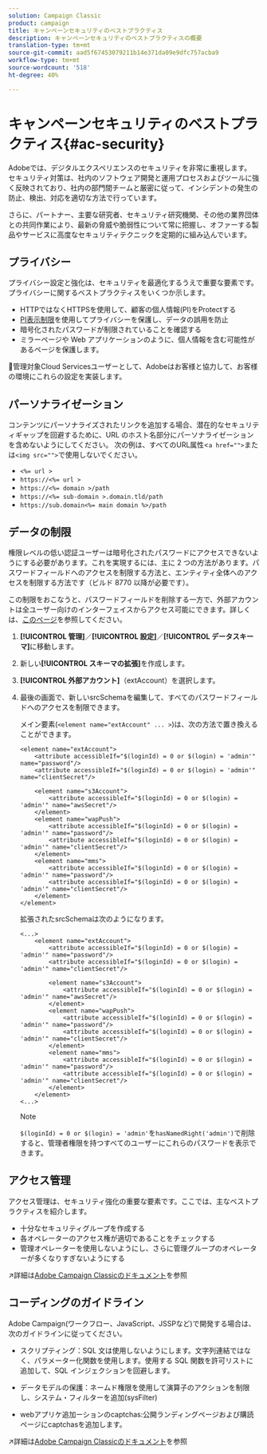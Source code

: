 ```yaml
---
solution: Campaign Classic
product: campaign
title: キャンペーンセキュリティのベストプラクティス
description: キャンペーンセキュリティのベストプラクティスの概要
translation-type: tm+mt
source-git-commit: aad5f67453079211b14e371da09e9dfc757acba9
workflow-type: tm+mt
source-wordcount: '518'
ht-degree: 40%

---
```


# キャンペーンセキュリティのベストプラクティス{#ac-security}

Adobeでは、デジタルエクスペリエンスのセキュリティを非常に重視します。 セキュリティ対策は、社内のソフトウェア開発と運用プロセスおよびツールに強く反映されており、社内の部門間チームと厳密に従って、インシデントの発生の防止、検出、対応を適切な方法で行っています。

さらに、パートナー、主要な研究者、セキュリティ研究機関、その他の業界団体との共同作業により、最新の脅威や脆弱性について常に把握し、オファーする製品やサービスに高度なセキュリティテクニックを定期的に組み込んでいます。

## プライバシー

プライバシー設定と強化は、セキュリティを最適化するうえで重要な要素です。プライバシーに関するベストプラクティスをいくつか示します。

* HTTPではなくHTTPSを使用して、顧客の個人情報(PI)をProtectする
* [PI表示制限](../dev/restrict-pi-view.md)を使用してプライバシーを保護し、データの誤用を防止
* 暗号化されたパスワードが制限されていることを確認する
* ミラーページや Web アプリケーションのように、個人情報を含む可能性があるページを保護します。

:speech_balloon:管理対象Cloud Servicesユーザーとして、Adobeはお客様と協力して、お客様の環境にこれらの設定を実装します。

## パーソナライゼーション

コンテンツにパーソナライズされたリンクを追加する場合、潜在的なセキュリティギャップを回避するために、URL のホスト名部分にパーソナライゼーションを含めないようにしてください。 次の例は、すべてのURL属性&lt;`a href="">`または`<img src="">`で使用しないでください。

* `<%= url >`
* `https://<%= url >`
* `https://<%= domain >/path`
* `https://<%= sub-domain >.domain.tld/path`
* `https://sub.domain<%= main domain %>/path`

## データの制限

権限レベルの低い認証ユーザーは暗号化されたパスワードにアクセスできないようにする必要があります。これを実現するには、主に 2 つの方法があります。パスワードフィールドへのアクセスを制限する方法と、エンティティ全体へのアクセスを制限する方法です（ビルド 8770 以降が必要です）。

この制限をおこなうと、パスワードフィールドを削除する一方で、外部アカウントは全ユーザー向けのインターフェイスからアクセス可能にできます。詳しくは、[このページ](../dev/restrict-pi-view.md)を参照してください。

1. **[!UICONTROL 管理]**／**[!UICONTROL 設定]**／**[!UICONTROL データスキーマ]**&#x200B;に移動します。

1. 新しい&#x200B;**[!UICONTROL スキーマの拡張]**&#x200B;を作成します。

1. **[!UICONTROL 外部アカウント]**（extAccount）を選択します。

1. 最後の画面で、新しいsrcSchemaを編集して、すべてのパスワードフィールドへのアクセスを制限できます。

   メイン要素(`<element name="extAccount" ... >`)は、次の方法で置き換えることができます。

   ```
   <element name="extAccount">
       <attribute accessibleIf="$(loginId) = 0 or $(login) = 'admin'" name="password"/>
       <attribute accessibleIf="$(loginId) = 0 or $(login) = 'admin'" name="clientSecret"/>
   
       <element name="s3Account">
           <attribute accessibleIf="$(loginId) = 0 or $(login) = 'admin'" name="awsSecret"/>
       </element>
       <element name="wapPush">
           <attribute accessibleIf="$(loginId) = 0 or $(login) = 'admin'" name="password"/>
           <attribute accessibleIf="$(loginId) = 0 or $(login) = 'admin'" name="clientSecret"/>
       </element>
       <element name="mms">
           <attribute accessibleIf="$(loginId) = 0 or $(login) = 'admin'" name="password"/>
           <attribute accessibleIf="$(loginId) = 0 or $(login) = 'admin'" name="clientSecret"/>
       </element>
   </element>
   ```

   拡張されたsrcSchemaは次のようになります。

   ```
   <...>
       <element name="extAccount">
           <attribute accessibleIf="$(loginId) = 0 or $(login) = 'admin'" name="password"/>
           <attribute accessibleIf="$(loginId) = 0 or $(login) = 'admin'" name="clientSecret"/>
   
           <element name="s3Account">
               <attribute accessibleIf="$(loginId) = 0 or $(login) = 'admin'" name="awsSecret"/>
           </element>
           <element name="wapPush">
               <attribute accessibleIf="$(loginId) = 0 or $(login) = 'admin'" name="password"/>
               <attribute accessibleIf="$(loginId) = 0 or $(login) = 'admin'" name="clientSecret"/>
           </element>
           <element name="mms">
               <attribute accessibleIf="$(loginId) = 0 or $(login) = 'admin'" name="password"/>
               <attribute accessibleIf="$(loginId) = 0 or $(login) = 'admin'" name="clientSecret"/>
           </element>
       </element>
   <...> 
   ```

   >[!NOTE]
   >
   >`$(loginId) = 0 or $(login) = 'admin'`を`hasNamedRight('admin')`で削除すると、管理者権限を持つすべてのユーザーにこれらのパスワードを表示できます。


## アクセス管理

アクセス管理は、セキュリティ強化の重要な要素です。ここでは、主なベストプラクティスを紹介します。

* 十分なセキュリティグループを作成する
* 各オペレーターのアクセス権が適切であることをチェックする
* 管理オペレーターを使用しないようにし、さらに管理グループのオペレーターが多くなりすぎないようにする

:arrow_upper_right:詳細は[Adobe Campaign Classicのドキュメント](https://experienceleague.adobe.com/docs/campaign-classic/using/installing-campaign-classic/security-privacy/access-management.html?lang=en#webapp-operator)を参照

## コーディングのガイドライン

Adobe Campaign(ワークフロー、JavaScript、JSSPなど)で開発する場合は、次のガイドラインに従ってください。

* スクリプティング：SQL 文は使用しないようにします。文字列連結ではなく、パラメーター化関数を使用します。使用する SQL 関数を許可リストに追加して、SQL インジェクションを回避します。

* データモデルの保護：ネームド権限を使用して演算子のアクションを制限し、システム・フィルターを追加(sysFilter)

* webアプリケ追加ーションのcaptchas:公開ランディングページおよび購読ページにcaptchasを追加します。

:arrow_upper_right:詳細は[Adobe Campaign Classicのドキュメント](https://experienceleague.adobe.com/docs/campaign-classic/using/installing-campaign-classic/security-privacy/scripting-coding-guidelines.html?lang=en#installing-campaign-classic)を参照
